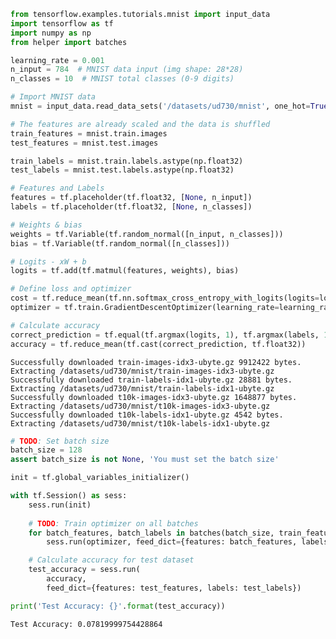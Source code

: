 

```python
from tensorflow.examples.tutorials.mnist import input_data
import tensorflow as tf
import numpy as np
from helper import batches

learning_rate = 0.001
n_input = 784  # MNIST data input (img shape: 28*28)
n_classes = 10  # MNIST total classes (0-9 digits)

# Import MNIST data
mnist = input_data.read_data_sets('/datasets/ud730/mnist', one_hot=True)

# The features are already scaled and the data is shuffled
train_features = mnist.train.images
test_features = mnist.test.images

train_labels = mnist.train.labels.astype(np.float32)
test_labels = mnist.test.labels.astype(np.float32)

# Features and Labels
features = tf.placeholder(tf.float32, [None, n_input])
labels = tf.placeholder(tf.float32, [None, n_classes])

# Weights & bias
weights = tf.Variable(tf.random_normal([n_input, n_classes]))
bias = tf.Variable(tf.random_normal([n_classes]))

# Logits - xW + b
logits = tf.add(tf.matmul(features, weights), bias)

# Define loss and optimizer
cost = tf.reduce_mean(tf.nn.softmax_cross_entropy_with_logits(logits=logits, labels=labels))
optimizer = tf.train.GradientDescentOptimizer(learning_rate=learning_rate).minimize(cost)

# Calculate accuracy
correct_prediction = tf.equal(tf.argmax(logits, 1), tf.argmax(labels, 1))
accuracy = tf.reduce_mean(tf.cast(correct_prediction, tf.float32))
```

    Successfully downloaded train-images-idx3-ubyte.gz 9912422 bytes.
    Extracting /datasets/ud730/mnist/train-images-idx3-ubyte.gz
    Successfully downloaded train-labels-idx1-ubyte.gz 28881 bytes.
    Extracting /datasets/ud730/mnist/train-labels-idx1-ubyte.gz
    Successfully downloaded t10k-images-idx3-ubyte.gz 1648877 bytes.
    Extracting /datasets/ud730/mnist/t10k-images-idx3-ubyte.gz
    Successfully downloaded t10k-labels-idx1-ubyte.gz 4542 bytes.
    Extracting /datasets/ud730/mnist/t10k-labels-idx1-ubyte.gz



```python
# TODO: Set batch size
batch_size = 128
assert batch_size is not None, 'You must set the batch size'

init = tf.global_variables_initializer()

with tf.Session() as sess:
    sess.run(init)
    
    # TODO: Train optimizer on all batches
    for batch_features, batch_labels in batches(batch_size, train_features, train_labels):
        sess.run(optimizer, feed_dict={features: batch_features, labels: batch_labels})

    # Calculate accuracy for test dataset
    test_accuracy = sess.run(
        accuracy,
        feed_dict={features: test_features, labels: test_labels})

print('Test Accuracy: {}'.format(test_accuracy))
```

    Test Accuracy: 0.07819999754428864

